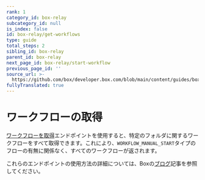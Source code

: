 ```yaml
---
rank: 1
category_id: box-relay
subcategory_id: null
is_index: false
id: box-relay/get-workflows
type: guide
total_steps: 2
sibling_id: box-relay
parent_id: box-relay
next_page_id: box-relay/start-workflow
previous_page_id: ''
source_url: >-
  https://github.com/box/developer.box.com/blob/main/content/guides/box-relay/get-workflows.md
fullyTranslated: true
---
```

# ワークフローの取得

[ワークフローを取得][get]エンドポイントを使用すると、特定のフォルダに関するワークフローをすべて取得できます。これにより、`WORKFLOW_MANUAL_START`タイプのフローの有無に関係なく、すべてのワークフローが返されます。

<Message type="notice">

これらのエンドポイントの使用方法の詳細については、Boxの[ブログ][blog]記事を参照してください。

</Message>

<Samples id="get_workflows">

</Samples>

[get]: e://get-workflows

<!-- i18n-enable localize-links -->

[blog]: https://medium.com/@Box_Developers/手動開始ワークフローapiとbox-relay-64f9136f1682

<!-- i18n-disable localize-links -->
